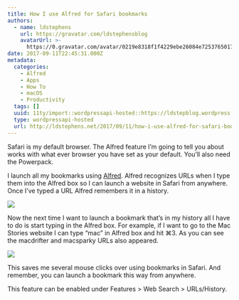 ```yaml
---
title: How I use Alfred for Safari bookmarks
authors:
  - name: ldstephens
    url: https://gravatar.com/ldstephensblog
    avatarUrl: >-
      https://0.gravatar.com/avatar/0219e8318f1f4229ebe26084e7253765017f43ca0c631be37dc6d0b8ad6e40a4?s=96&d=identicon&r=G
date: 2017-09-11T22:45:31.000Z
metadata:
  categories:
    - Alfred
    - Apps
    - How To
    - macOS
    - Productivity
  tags: []
  uuid: 11ty/import::wordpressapi-hosted::https://ldstepblog.wordpress.com/?p=1006
  type: wordpressapi-hosted
  url: http://ldstephens.net/2017/09/11/how-i-use-alfred-for-safari-bookmarks/
---
```

Safari is my default browser. The Alfred feature I’m going to tell you about works with what ever browser you have set as your default. You’ll also need the Powerpack.

I launch all my bookmarks using [Alfred](https://www.alfredapp.com/). Alfred recognizes URLs when I type them into the Alfred box so I can launch a website in Safari from anywhere. Once I’ve typed a URL Alfred remembers it in a history.

![](assets/screenshot-of-alfred-preferenc-49eHPS0gYx6R.png)

Now the next time I want to launch a bookmark that’s in my history all I have to do is start typing in the Alfred box. For example, if I want to go to the Mac Stories website I can type “mac” in Alfred box and hit ⌘3. As you can see the macdrifter and macsparky URLs also appeared.

![](assets/screenshot-of-finder-9-11-17-3-GOALtu6b9ACV.png)

This saves me several mouse clicks over using bookmarks in Safari. And remember, you can launch a bookmark this way from anywhere.

This feature can be enabled under Features > Web Search > URLs/History.